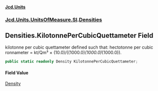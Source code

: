 #### [Jcd.Units](index.md 'index')
### [Jcd.Units.UnitsOfMeasure.SI](Jcd.Units.UnitsOfMeasure.SI.md 'Jcd.Units.UnitsOfMeasure.SI').[Densities](Densities.md 'Jcd.Units.UnitsOfMeasure.SI.Densities')

## Densities.KilotonnePerCubicQuettameter Field

kilotonne per cubic quettameter defined such that: hectotonne per cubic ronnameter = kt/Qm³ × (10.0)/((1000.0)*(1000.0)*(1000.0)).

```csharp
public static readonly Density KilotonnePerCubicQuettameter;
```

#### Field Value
[Density](Density.md 'Jcd.Units.UnitTypes.Density')